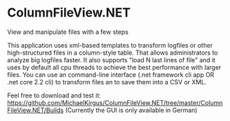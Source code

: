 # ColumnFileView.NET
View and manipulate files with a few steps

This application uses xml-based templates to transform logfiles or other high-structured files in a column-style table.
That allows administrators to analyze big logfiles faster.
It also supports "load N last lines of file" and it uses by default all cpu threads to achieve the best performance with larger files.
You can use an command-line interface (.net framework cli app OR .net core 2.2 cli) to transform files an to save them into a CSV or XML.

Feel free to download and test it: https://github.com/MichaelKirgus/ColumnFileView.NET/tree/master/ColumnFileView.NET/Builds
(Currently the GUI is only available in German)